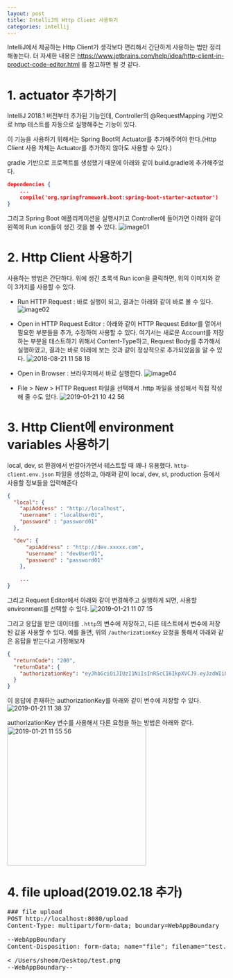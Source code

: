 ```yaml
---
layout: post
title: IntelliJ의 Http Client 사용하기
categories: intellij
---
```


IntelliJ에서 제공하는 Http Client가 생각보다 편리해서 간단하게 사용하는 법만 정리해놓는다.
더 자세한 내용은 https://www.jetbrains.com/help/idea/http-client-in-product-code-editor.html 를 참고하면 될 것 같다.

# 1. actuator 추가하기
IntelliJ 2018.1 버전부터 추가된 기능인데, Controller의 @RequestMapping 기반으로 http 테스트를 자동으로 실행해주는 기능이 있다.

이 기능을 사용하기 위해서는 Spring Boot의 Actuator를 추가해주어야 한다.(Http Client 사용 자체는 Actuator를 추가하지 않아도 사용할 수 있다.)

gradle 기반으로 프로젝트를 생성했기 때문에 아래와 같이 build.gradle에 추가해주었다.

```json
dependencies {
    ...
    compile('org.springframework.boot:spring-boot-starter-actuator')
}
```

그리고 Spring Boot 애플리케이션을 실행시키고 Controller에 들어가면 아래와 같이 왼쪽에 Run icon들이 생긴 것을 볼 수 있다.
![image01](https://user-images.githubusercontent.com/1261904/44409169-d57cb080-a59c-11e8-9965-eee0cad5e20b.png)

# 2. Http Client 사용하기

사용하는 방법은 간단하다. 위에 생긴 초록색 Run icon을 클릭하면, 위의 이미지와 같이 3가지를 사용할 수 있다.

* Run HTTP Request : 바로 실행이 되고, 결과는 아래와 같이 바로 볼 수 있다.
![image02](https://user-images.githubusercontent.com/1261904/44409440-4fad3500-a59d-11e8-8278-31b16551ee1e.png)

* Open in HTTP Request Editor : 아래와 같이 HTTP Request Editor를 열어서 필요한 부분들을 추가, 수정하여 사용할 수 있다.
여기서는 새로운 Account를 저장하는 부분을 테스트하기 위해서 Content-Type하고, Request Body를 추가해서 실행하였고, 결과는 바로 아래에 보는 것과 같이 정상적으로 추가되었음을 알 수 있다.
![2018-08-21 11 58 18](https://user-images.githubusercontent.com/1261904/44409864-26d96f80-a59e-11e8-8792-19538e85bd09.png)

* Open in Browser : 브라우저에서 바로 실행한다.
![image04](https://user-images.githubusercontent.com/1261904/44410582-b5022580-a59f-11e8-819d-38cacee8007a.png)


* File > New > HTTP Request 파일을 선택해서 .http 파일을 생성해서 직접 작성해 줄 수도 있다.
![2019-01-21 10 42 56](https://user-images.githubusercontent.com/1261904/51478186-138d3300-1dce-11e9-8122-714a2193d86e.png)


# 3. Http Client에 environment variables 사용하기
local, dev, st 환경에서 번갈아가면서 테스트할 때 꽤나 유용했다. `http-client.env.json` 파일을 생성하고, 아래와 같이 local, dev, st, production 등에서 사용할 정보들을 입력해준다

```json
{
  "local": {
    "apiAddress" : "http://localhost",
    "username" : "localUser01",
    "password" : "password01"
  },

  "dev": {
      "apiAddress" : "http://dev.xxxxx.com",
      "username" : "devUser01",
      "password" : "password01"
    },
    
    ...
}	
```

그리고 Request Editor에서 아래와 같이 변경해주고 실행하게 되면, 사용할 environment를 선택할 수 있다. 
![2019-01-21 11 07 15](https://user-images.githubusercontent.com/1261904/51479376-661c1e80-1dd1-11e9-8472-4c0fecbb3281.png)


그리고 응답을 받은 데이터를 `.http`의 변수에 저장하고, 다른 테스트에서 변수에 저장된 값을 사용할 수 있다. 예를 들면, 위의 `/authorizationKey` 요청을 통해서 아래와 같은 응답을 받는다고 가정해보자

```json
{
  "returnCode": "200",
  "returnData": {
    "authorizationKey": "eyJhbGciOiJIUzI1NiIsInR5cCI6IkpXVCJ9.eyJzdWIiOiIxMjM0NTY3ODkwIiwibmFtZSI6IkpvaG4gRG9lIiwiaWF0IjoxNTE2MjM5MDIyfQ.SflKxwRJSMeKKF2QT4fwpMeJf36POk6yJV_adQssw5c"    
  }
}
``` 

이 응답에 존재하는 authorizationKey를 아래와 같이 변수에 저장할 수 있다.
![2019-01-21 11 38 37](https://user-images.githubusercontent.com/1261904/51481424-2eb07080-1dd7-11e9-98e8-06a223bd3e58.png)


authorizationKey 변수를 사용해서 다른 요청을 하는 방법은 아래와 같다.
<img width="320" alt="2019-01-21 11 55 56" src="https://user-images.githubusercontent.com/1261904/51481824-27d62d80-1dd8-11e9-98ef-a82d5ee5ce74.png">

# 4. file upload(2019.02.18 추가) 

<pre>
### file upload
POST http://localhost:8080/upload
Content-Type: multipart/form-data; boundary=WebAppBoundary

--WebAppBoundary
Content-Disposition: form-data; name="file"; filename="test.png"

< /Users/sheom/Desktop/test.png
--WebAppBoundary--
</pre>